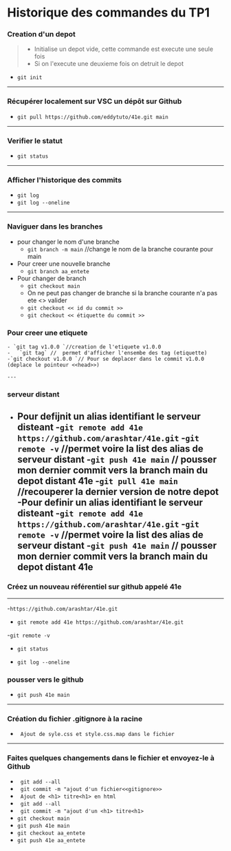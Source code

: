 # Historique des commandes du TP1

### Creation d'un depot

> - Initialise un depot vide, cette commande est execute une seule fois
> - Si on l'execute une deuxieme fois on detruit le depot
- `git init`

---

### Récupérer localement sur VSC un dépôt sur Github

- `git pull https://github.com/eddytuto/41e.git main `
---


### Verifier le statut 
- `git status` 
---
### Afficher l'historique des commits
- `git log`
- `git log --oneline`
---
### Naviguer dans les branches
- pour changer le nom d'une branche 
    - `git branch -m main` //change le nom de la branche courante pour main
- Pour creer une nouvelle branche 
    - `git branch aa_entete`
- Pour changer de branch
    - `git checkout main`
    - On ne peut pas changer de branche si la branche courante n'a pas ete <<commit>> valider
    - `git checkout << id du commit >>`
    - `git checkout << étiquette du commit >>`
 ###  Pour creer une etiquete
    - `git tag v1.0.0 `//creation de l'etiquete v1.0.0
    -   `git tag` //  permet d'afficher l'ensembe des tag (etiquette)
    -`git checkout v1.0.0 `// Pour se deplacer dans le commit v1.0.0 (deplace le pointeur <<head>>)

    ---
### serveur distant
- Pour defijnit un alias identifiant le serveur disteant 
    -`git remote add 41e https://github.com/arashtar/41e.git`
    -`git remote -v` //permet voire la list des alias de serveur distant
    -`git push 41e main` // pousser mon dernier commit vers la branch main du depot distant 41e
    -`git pull 41e main` //recouperer la dernier version de notre depot 
-Pour definir un alias identifiant le serveur disteant 
    -`git remote add 41e https://github.com/arashtar/41e.git`
    -`git remote -v` //permet voire la list des alias de serveur distant
    -`git push 41e main` // pousser mon dernier commit vers la branch main du depot distant 41e
  ---
    
     
### Créez un nouveau référentiel sur github appelé 41e
---
    

-`https://github.com/arashtar/41e.git`

- `git remote add 41e https://github.com/arashtar/41e.git`


-`git remote -v`

- `git status`

- `git log --oneline`

### pousser vers le github

- `git push 41e main `
---

### Création du fichier .gitignore à la racine
- ` Ajout de syle.css et style.css.map dans le fichier`
---
### Faites quelques changements dans le fichier et envoyez-le à Github

-  ` git add --all`
- ` git commit -m "ajout d'un fichier<<gitignore>>`
- ` Ajout de <h1> titre<h1> en html`
-  ` git add --all`
- ` git commit -m "ajout d'un <h1> titre<h1>`
- `git checkout main`
- `git push 41e main`
- `git checkout aa_entete`
- `git push 41e aa_entete`


